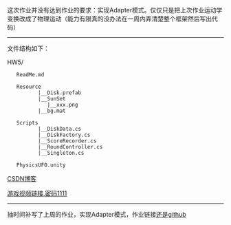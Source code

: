 
这次作业并没有达到作业的要求：实现Adapter模式。仅仅只是把上次作业运动学变换改成了物理运动（能力有限真的没办法在一周内弄清楚整个框架然后写出代码）


<hr>
文件结构如下：

HW5/
       
       ReadMe.md
       
       Resource
              |__Disk.prefab
              |__SunSet
                 |__xxx.png
              |__bg.mat
      
       Scripts
              |__DiskData.cs
              |__DiskFactory.cs
              |__ScoreRecorder.cs
              |__RoundController.cs
              |__Singleton.cs
       
       PhysicsUFO.unity
              
[CSDN博客](https://blog.csdn.net/qq_32335095/article/details/80039149)
       
[游戏视频链接,密码1111](http://v.youku.com/v_show/id_XMzU1OTc2NjkxNg==.html?spm=a2hzp.8244740.0.0)


<hr>

抽时间补写了上周的作业，实现Adapter模式，作业链接[还是github](https://github.com/LynnZiQi/Unity3d-HW/tree/master/HW5_v1)
